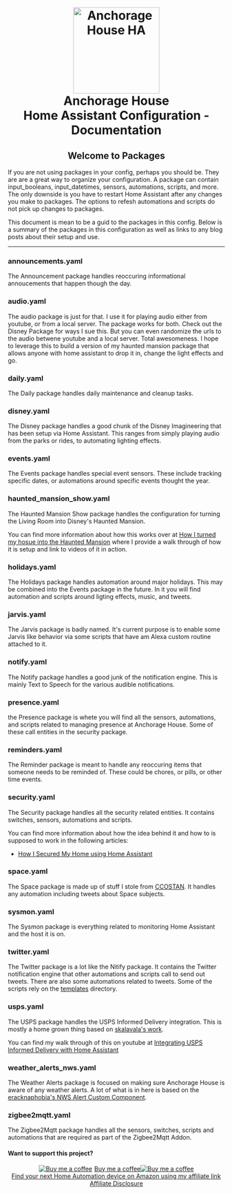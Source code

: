 
<h1 align="center">
  <a name="logo" href="http://jeffreystone.net"><img src="https://github.com/thejeffreystone/home-assistant-configuration/blob/master/config/www/ahlogo_bw.png" alt="Anchorage House HA" width="200"></a>
  <br>
  Anchorage House
  <br>
  Home Assistant Configuration - Documentation
</h1>

<h2 align="center">
Welcome to Packages
</h2>

If you are not using packages in your config, perhaps you should be. They are are a great way to organize your configuration. A package can contain input_booleans, input_datetimes, sensors, automations, scripts, and more. The only downside is you have to restart Home Assistant after any changes you make to packages. The options to refesh automations and scripts do not pick up changes to packages. 

This document is mean to be a guid to the packages in this config. Below is a summary of the packages in this configuration as well as links to any blog posts about their setup and use. 

<hr>

### announcements.yaml

The Announcement package handles reoccuring informational annoucements that happen though the day.

### audio.yaml

The audio package is just for that. I use it for playing audio either from youtube, or from a local server. The package works for both. Check out the Disney Package for ways I sue this. But you can even randomize the urls to the audio betwene youtube and a local server. Total awesomeness. I hope to leverage this to build a version of my haunted mansion package that allows anyone with home assistant to drop it in, change the light effects and go. 

### daily.yaml

The Daily package handles daily maintenance and cleanup tasks. 

### disney.yaml

The Disney package handles a good chunk of the Disney Imagineering that has been setup via Home Assistant. This ranges from simply playing audio from the parks or rides, to automating lighting effects.

### events.yaml

The Events package handles special event sensors. These include tracking specific dates, or automations around specific events thought the year. 

### haunted_mansion_show.yaml

The Haunted Mansion Show package handles the configuration for turning the Living Room into Disney's Haunted Mansion. 

You can find more information about how this works over at [How I turned my hosue into the Haunted Mansion](https://jeffreystone.net/2020/04/04/how-i-turned-my-anchorage-house-into-disneys-haunted-mansion-using-home-assistant/) where I provide a walk through of how it is setup and link to videos of it in action.

### holidays.yaml

The Holidays package handles automation around major holidays. This may be combined into the Events package in the future. In it you will find automation and scripts around ligting effects, music, and tweets. 

### jarvis.yaml

The Jarvis package is badly named. It's current purpose is to enable some Jarvis like behavior via some scripts that have am Alexa custom routine attached to it. 

### notify.yaml

The Notify package handles a good junk of the notification engine. This is mainly Text to Speech for the various audible notifications. 

### presence.yaml

the Presence package is whete you will find all the sensors, automations, and scripts related to managing presence at Anchorage House. Some of these call entities in the security package. 

### reminders.yaml

The Reminder package is meant to handle any reoccuring items that someone needs to be reminded of. These could be chores, or pills, or other time events.

### security.yaml

The Security package handles all the security related entities. It contains switches, sensors, automations and scripts. 

You can find more information about how the idea behind it and how to is supposed to work in the following articles:

* [How I Secured My Home using Home Assistant](http://jeffreystone.net/2020/04/10/how-i-secured-my-home-using-home-assistant-part-one/)

### space.yaml

The Space package is made up of stuff I stole from [CCOSTAN](https://github.com/CCOSTAN/Home-AssistantConfig#logo). It handles any automation including tweets about Space subjects.

### sysmon.yaml

The Sysmon package is everything related to monitoring Home Assistant and the host it is on. 

### twitter.yaml

The Twitter package is a lot like the Nitify package. It contains the Twitter notification engine that other automations and scripts call to send out tweets. There are also some automations related to tweets. Some of the scripts rely on the [templates](https://github.com/thejeffreystone/home-assistant-configuration/tree/master/config/templates) directory.

### usps.yaml

The USPS package handles the USPS Informed Delivery integration. This is mostly a home grown thing based on [skalavala's work](https://github.com/skalavala/smarthome/blob/master/packages/usps.yaml). 

You can find my walk through of this on youtube at [Integrating USPS Informed Delivery with Home Assistant](https://www.youtube.com/watch?v=TjVeoAKn-r0)

### weather_alerts_nws.yaml

The Weather Alerts package is focused on making sure Anchorage House is aware of any weather alerts. A lot of what is in here is based on the [eracknaphobia's NWS Alert Custom Component](https://github.com/eracknaphobia/nws_custom_component). 

### zigbee2mqtt.yaml 

The Zigbee2Mqtt package handles all the sensors, switches, scripts and automations that are required as part of the Zigbee2Mqtt Addon. 

#### Want to support this project?

<p align="center">
<a target="_blank" href="https://www.buymeacoffee.com/icE6DeBut"><img src="https://www.buymeacoffee.com/assets/img/BMC-btn-logo.svg" alt="Buy me a coffee"><span style="margin-left:5px">Buy me a coffee</span></a><a target="_blank" href="https://www.buymeacoffee.com/icE6DeBut"><img src="https://www.buymeacoffee.com/assets/img/BMC-btn-logo.svg" alt="Buy me a coffee"></a>

<br />
<a target="_blank" href="https://www.amazon.com/?&_encoding=UTF8&tag=thejeffreystone-20&linkCode=ur2&linkId=36476f43b573601a05b45e576b67ccd2&camp=1789&creative=9325">Find your next Home Automation device on Amazon using my affiliate link</a><img src="//ir-na.amazon-adsystem.com/e/ir?t=thejeffreystone-20&l=ur2&o=1" width="1" height="1" border="0" alt="" style="border:none !important; margin:0px !important;" />
<br />
<a href="https://jeffreystone.net/affiliate-disclosure/">
Affiliate Disclosure
</a>
</p>
